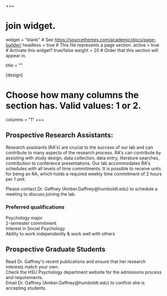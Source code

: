 +++
# join widget.
widget = "blank"  # See https://sourcethemes.com/academic/docs/page-builder/
headless = true  # This file represents a page section.
active = true  # Activate this widget? true/false
weight = 20  # Order that this section will appear in.

title = ""

[design]
  # Choose how many columns the section has. Valid values: 1 or 2.
  columns = "1"
+++

<h2>Prospective Research Assistants:</h2>
<p>Research assistants (RA's) are crucial to the success of our lab and can contribute to many aspects of the research process. RA's can contribute by assisting with study design, data collection, data entry, literature searches, contribution to conference presentations. Our lab accommodates RA's schedules with all levels of time commitments. 
It is possible to receive units for being an RA, which holds a required weekly time commitment of 2 hours per 1 unit.</p>

<p>Please contact Dr. Gaffney (Amber.Gaffney@humboldt.edu) to schedule a meeting to discuss joining the lab.</p>

<h3>Preferred qualifications</h3>
<p>Psychology major<br>
2-semester commitment<br>
Interest in Social Psychology<br>
Ability to work independently & work well with others</p>

<h2>Prospective Graduate Students</h2>
<p>Read Dr. Gaffney's recent publications and ensure that her research interests match your own.<br>
Check the HSU Psychology department website for the admissions process and requirements.<br>
Email Dr. Gaffney (Amber.Gaffney@humboldt.edu) to confirm she is accepting students.</p>
